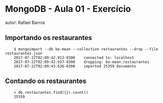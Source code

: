 # MongoDB - Aula 01 - Exercício
autor: Rafael Barros

## Importando os restaurantes

```
    $ mongoimport --db be-mean --collection restaurantes --drop --file restaurantes.json
    2017-07-22T02:09:42.912-0300    connected to: localhost
    2017-07-22T02:09:42.937-0300    dropping: be-mean.restaurantes
    2017-07-22T02:09:43.636-0300    imported 25359 documents
```

## Contando os restaurantes

```
    > db.restaurantes.find({}).count()
    25359
```
